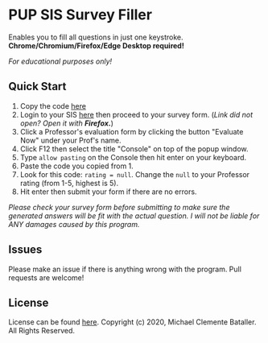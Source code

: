 # PUP SIS Survey Filler
Enables you to fill all questions in just one keystroke. <b>Chrome/Chromium/Firefox/Edge Desktop required!</b>

*For educational purposes only!*

## Quick Start
1. Copy the code [here](./filler.js)
2. Login to your SIS [here](http://sisstudents.pup.edu.ph/) then proceed to your survey form.
(*Link did not open? Open it with <b>Firefox.</b>*)
3. Click a Professor's evaluation form by clicking the button "Evaluate Now" under your Prof's name.
4. Click F12 then select the title "Console" on top of the popup window.
5. Type `allow pasting` on the Console then hit enter on your keyboard. <br>
6. Paste the code you copied from 1.
7. Look for this code: `rating = null`. Change the `null` to your Professor rating (from 1-5, highest is 5).
8. Hit enter then submit your form if there are no errors.

*Please check your survey form before submitting to make sure the generated answers will be fit with the actual question. I will not be liable for ANY damages caused by this program.*

## Issues
Please make an issue if there is anything wrong with the program. 
Pull requests are welcome!

## License
License can be found [here](./LICENSE).
Copyright (c) 2020, Michael Clemente Bataller. All Rights Reserved.
